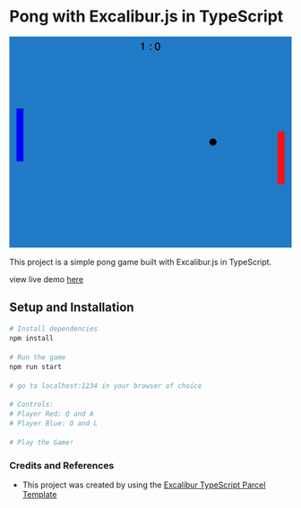 # Pong with Excalibur.js in TypeScript

![Game Photo](./images/Screenshot_pong3.png)

This project is a simple pong game built with Excalibur.js in TypeScript.

view live demo [here](https://typescript-pong.netlify.app/)

## Setup and Installation

```bash
# Install dependencies
npm install

# Run the game
npm run start

# go to localhost:1234 in your browser of choice

# Controls:
# Player Red: Q and A
# Player Blue: O and L

# Play the Game!

```

### Credits and References

- This project was created by using the [Excalibur TypeScript Parcel Template](https://github.com/excaliburjs/template-ts-parcel-v2/generate)
